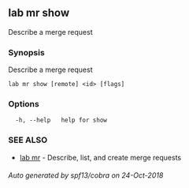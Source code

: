 ## lab mr show

Describe a merge request

### Synopsis

Describe a merge request

```
lab mr show [remote] <id> [flags]
```

### Options

```
  -h, --help   help for show
```

### SEE ALSO

* [lab mr](lab_mr.md)	 - Describe, list, and create merge requests

###### Auto generated by spf13/cobra on 24-Oct-2018
